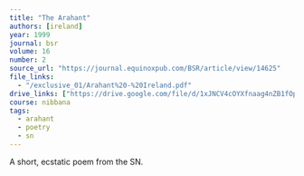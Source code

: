 ```yaml
---
title: "The Arahant"
authors: [ireland]
year: 1999
journal: bsr
volume: 16
number: 2
source_url: "https://journal.equinoxpub.com/BSR/article/view/14625"
file_links:
  - "/exclusive_01/Arahant%20-%20Ireland.pdf"
drive_links: ["https://drive.google.com/file/d/1xJNCV4cOYXfnaag4nZB1fOpMsfxP547o/view?usp=drivesdk"]
course: nibbana
tags:
  - arahant
  - poetry
  - sn
---
```


A short, ecstatic poem from the SN.
